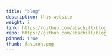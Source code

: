 ```yaml
---
title: "blog"
description: this website
weight: 2
link: https://github.com/abschill/blog
repo: https://github.com/abschill/blog
pinned: true
thumb: favicon.png
---
```


